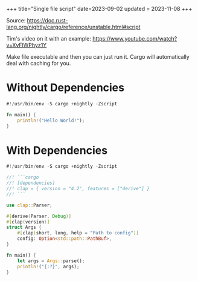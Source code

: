 +++
title="Single file script"
date=2023-09-02
updated = 2023-11-08
+++

Source: <https://doc.rust-lang.org/nightly/cargo/reference/unstable.html#script>

Tim's video on it with an example: <https://www.youtube.com/watch?v=XvFlWPhyz1Y>

Make file executable and then you can just run it.
Cargo will automatically deal with caching for you.

# Without Dependencies

```rust
#!/usr/bin/env -S cargo +nightly -Zscript

fn main() {
    println!("Hello World!");
}
```

# With Dependencies

````rust
#!/usr/bin/env -S cargo +nightly -Zscript

//! ```cargo
//! [dependencies]
//! clap = { version = "4.2", features = ["derive"] }
//! ```

use clap::Parser;

#[derive(Parser, Debug)]
#[clap(version)]
struct Args {
    #[clap(short, long, help = "Path to config")]
    config: Option<std::path::PathBuf>,
}

fn main() {
    let args = Args::parse();
    println!("{:?}", args);
}
````
